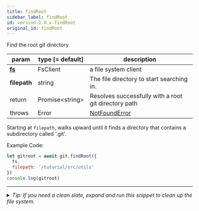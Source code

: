 ```yaml
---
title: findRoot
sidebar_label: findRoot
id: version-1.0.x-findRoot
original_id: findRoot
---
```


Find the root git directory

| param          | type [= default]  | description                                          |
| -------------- | ----------------- | ---------------------------------------------------- |
| [**fs**](./fs) | FsClient          | a file system client                                 |
| **filepath**   | string            | The file directory to start searching in.            |
| return         | Promise\<string\> | Resolves successfully with a root git directory path |
| throws         | Error             | [NotFoundError](./errors.md#notfounderror)           |

Starting at `filepath`, walks upward until it finds a directory that contains a subdirectory called '.git'.

Example Code:

```js live
let gitroot = await git.findRoot({
  fs,
  filepath: '/tutorial/src/utils'
})
console.log(gitroot)
```


---

<details>
<summary><i>Tip: If you need a clean slate, expand and run this snippet to clean up the file system.</i></summary>

```js live
window.fs = new LightningFS('fs', { wipe: true })
window.pfs = window.fs.promises
console.log('done')
```
</details>

<script>
(function rewriteEditLink() {
  const el = document.querySelector('a.edit-page-link.button');
  if (el) {
    el.href = 'https://github.com/isomorphic-git/isomorphic-git/edit/master/src/api/findRoot.js';
  }
})();
</script>